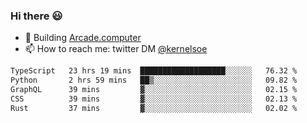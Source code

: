 ### Hi there 😃

- 🔨 Building [Arcade.computer](https://arcade.computer)
- 📫 How to reach me: twitter DM [@kernelsoe](https://twitter.com/kernelsoe)

<!--START_SECTION:waka-->

```txt
TypeScript   23 hrs 19 mins  ███████████████████░░░░░░   76.32 %
Python       2 hrs 59 mins   ██▒░░░░░░░░░░░░░░░░░░░░░░   09.82 %
GraphQL      39 mins         ▓░░░░░░░░░░░░░░░░░░░░░░░░   02.15 %
CSS          39 mins         ▓░░░░░░░░░░░░░░░░░░░░░░░░   02.13 %
Rust         37 mins         ▓░░░░░░░░░░░░░░░░░░░░░░░░   02.02 %
```

<!--END_SECTION:waka-->
